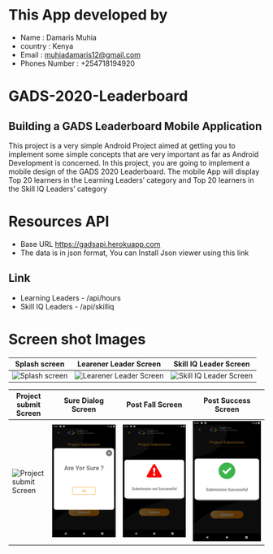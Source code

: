 # This App developed by
- Name : Damaris Muhia
- country : Kenya 
- Email : muhiadamaris12@gmail.com 
- Phones Number : +254718194920
# GADS-2020-Leaderboard
## Building a GADS Leaderboard Mobile Application
This project is a very simple Android Project aimed at getting you to implement some simple concepts that are very important as far as Android Development is concerned.
In this project, you are going to implement a mobile design of the GADS 2020 Leaderboard.
The mobile App will display ​Top 20 learners in the Learning Leaders’ category and ​Top 20 learners
in the Skill IQ Leaders’ category
# Resources API
- Base URL https://gadsapi.herokuapp.com
- The data is in json format, You can Install Json viewer using this link 
 ## Link
- Learning Leaders -​ /api/hours
 - Skill IQ Leaders -​ /api/skilliq
# Screen shot Images 
 Splash screen   | Learener Leader Screen | Skill IQ Leader Screen
------------ | ------------- | ------------ |
<img alt=" Splash screen" src="https://github.com/damarismuhia/GADS-2020-Leaderboard/blob/master/screenshot/Screenshot_1599665636.png" /> | <img alt="Learener Leader Screen" src="https://github.com/damarismuhia/GADS-2020-Leaderboard/blob/master/screenshot/Screenshot_1599665642.png"  /> | <img alt="Skill IQ Leader Screen" src="https://github.com/damarismuhia/GADS-2020-Leaderboard/blob/master/screenshot/Screenshot_1599665647.png" /> |

  Project submit Screen | Sure Dialog Screen | Post Fall Screen  | Post Success Screen
   ------------- | ------------ | ------------- | -------------
<img alt="Project submit Screen" src="https://github.com/damarismuhia/GADS-2020-Leaderboard/blob/master/screenshot/Screenshot_1599665652.png" /> |<img alt="Sure Dialog Screen" src="https://github.com/RefreshEnterAbel/GADS-Leaderboard/blob/master/screenshot/Screenshot_1599665662.png"  /> |<img alt="Post Fall Scree" src="https://github.com/RefreshEnterAbel/GADS-Leaderboard/blob/master/screenshot/Screenshot_1599665700.png"  /> |<img alt="Post Success Screen" src="https://github.com/RefreshEnterAbel/GADS-Leaderboard/blob/master/screenshot/Screenshot_1599665670.png"  /> 



